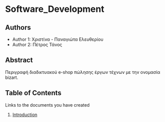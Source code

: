 # Software_Development

## Authors

- Author 1: Χριστίνα - Παναγιώτα Ελευθερίου
- Author 2: Πέτρος Τάνος

## Abstract

Περιγραφή διαδικτυακού e-shop πώλησης έργων τέχνων με την ονομασία bizart.

## Table of Contents

Links to the documents you have created

  1. [Introduction](https://github.com/elefthcn/Software_Development/blob/master/README.md)
